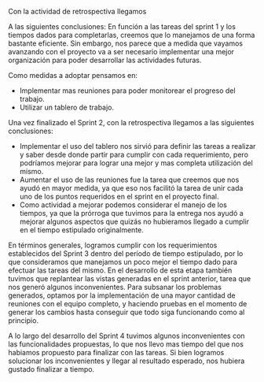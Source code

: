 Con la actividad de retrospectiva llegamos

A las siguientes conclusiones:
En función a las tareas del sprint 1 y los tiempos dados para completarlas, creemos que lo manejamos de una forma bastante eficiente.
Sin embargo, nos parece que a medida que vayamos avanzando con el proyecto va a ser necesario implementar una mejor organización para poder desarrollar las actividades futuras.

Como medidas a adoptar pensamos en:

- Implementar mas reuniones para poder monitorear
  el progreso del trabajo.
- Utilizar un tablero de trabajo.

Una vez finalizado el Sprint 2, con la retrospectiva llegamos a las siguientes conclusiones:

- Implementar el uso del tablero nos sirvió para definir las tareas a realizar y saber desde donde partir para cumplir
  con cada requerimiento, pero podríamos mejorar para lograr una mejor y mas completa utilización del mismo.
- Aumentar el uso de las reuniones fue la tarea que creemos que nos ayudó en mayor medida, ya que eso nos facilitó la
  tarea de unir cada uno de los puntos requeridos en el sprint en el proyecto final.
- Como actividad a mejorar podemos considerar el manejo de los tiempos, ya que la prórroga que tuvimos para la entrega
  nos ayudó a mejorar algunos aspectos que quizás no hubieramos llegado a cumplir en el tiempo estipulado originalmente.

En términos generales, logramos cumplir con los requerimientos establecidos del Sprint 3 dentro del período de tiempo estipulado, por lo que consideramos que manejamos un poco mejor el tiempo dado para efectuar las tareas del mismo.
En el desarrollo de esta etapa también tuvimos que replantear las vistas generadas en el sprint anterior, tarea que nos generó algunos inconvenientes. Para subsanar los problemas generados, optamos por la implementación de una mayor cantidad de reuniones con el equipo completo, y haciendo pruebas en el momento de generar los cambios hasta conseguir que todo siga funcionando como al principio.

A lo largo del desarrollo del Sprint 4 tuvimos algunos inconvenientes con las funcionalidades propuestas, lo que nos llevo mas tiempo del que nos habiamos propuesto para finalizar con las tareas.
Si bien logramos solucionar los inconvenientes y llegar al resultado esperado, nos hubiera gustado finalizar a tiempo.
